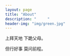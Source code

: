 ```yaml
---
layout: page
title: "About"
description: "     " 
header-img: "img/green.jpg"
---
```


<audio autoplay="autoplay">
    <source = src="http://m10.music.126.net/20171231204006/dd98972044748ba0e4aa3baa96d28708/ymusic/571e/8dd4/807d/3311a1895eab30ba9fac220fffb4a320.mp3" type="audio/mp3">
</audio>

<!-- Icons -->
<link rel="shortcut icon" href="img/favicon.ico">

上拜天地 下跪父母。

但行好事 莫问前程。





